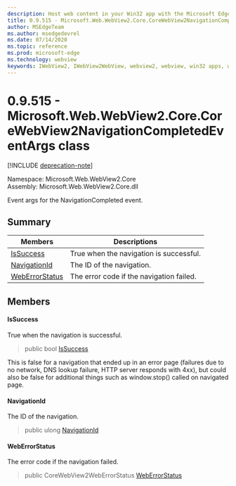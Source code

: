 ```yaml
---
description: Host web content in your Win32 app with the Microsoft Edge WebView2 control
title: 0.9.515 - Microsoft.Web.WebView2.Core.CoreWebView2NavigationCompletedEventArgs
author: MSEdgeTeam
ms.author: msedgedevrel
ms.date: 07/14/2020
ms.topic: reference
ms.prod: microsoft-edge
ms.technology: webview
keywords: IWebView2, IWebView2WebView, webview2, webview, win32 apps, win32, edge, ICoreWebView2, ICoreWebView2Controller, browser control, edge html
---
```


# 0.9.515 - Microsoft.Web.WebView2.Core.CoreWebView2NavigationCompletedEventArgs class 

[!INCLUDE [deprecation-note](../../includes/deprecation-note.md)]

Namespace: Microsoft.Web.WebView2.Core\
Assembly: Microsoft.Web.WebView2.Core.dll

Event args for the NavigationCompleted event.

## Summary

 Members                        | Descriptions
--------------------------------|---------------------------------------------
[IsSuccess](#issuccess) | True when the navigation is successful.
[NavigationId](#navigationid) | The ID of the navigation.
[WebErrorStatus](#weberrorstatus) | The error code if the navigation failed.

## Members

#### IsSuccess 

True when the navigation is successful.

> public bool [IsSuccess](#issuccess)

This is false for a navigation that ended up in an error page (failures due to no network, DNS lookup failure, HTTP server responds with 4xx), but could also be false for additional things such as window.stop() called on navigated page.

#### NavigationId 

The ID of the navigation.

> public ulong [NavigationId](#navigationid)

#### WebErrorStatus 

The error code if the navigation failed.

> public CoreWebView2WebErrorStatus [WebErrorStatus](#weberrorstatus)

